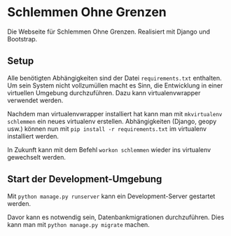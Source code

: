 # Schlemmen Ohne Grenzen

Die Webseite für Schlemmen Ohne Grenzen. Realisiert mit Django und Bootstrap.

## Setup

Alle benötigten Abhängigkeiten sind der Datei ```requirements.txt``` enthalten. Um sein System nicht vollzumüllen macht es Sinn, die Entwicklung in einer virtuellen Umgebung durchzuführen. Dazu kann virtualenvwrapper verwendet werden.

Nachdem man virtualenvwrapper installiert hat kann man mit ```mkvirtualenv schlemmen``` ein neues virtualenv erstellen.
Abhängigkeiten (Django, geopy usw.) können nun mit ```pip install -r requirements.txt``` im virtualenv installiert werden.

In Zukunft kann mit dem Befehl ```workon schlemmen``` wieder ins virtualenv gewechselt werden.

## Start der Development-Umgebung

Mit ```python manage.py runserver``` kann ein Development-Server gestartet werden.

Davor kann es notwendig sein, Datenbankmigrationen durchzuführen. Dies kann man mit ```python manage.py migrate``` machen.
